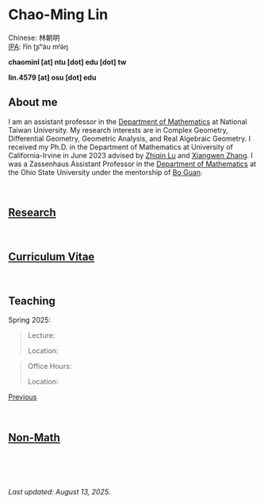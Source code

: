 # Chao-Ming Lin
Chinese: 林朝明    
[IPA](https://en.wikipedia.org/wiki/Help:IPA/Mandarin): lʲín ʈʂʰáu mʲə́ŋ 

**chaominl [at] ntu [dot] edu [dot] tw**

**lin.4579 [at] osu [dot] edu**


## About me
I am an assistant professor in the [Department of Mathematics](https://www.math.ntu.edu.tw/en/) at National Taiwan University.
My research interests are in Complex Geometry, Differential Geometry, Geometric Analysis, and Real Algebraic Geometry. I received my Ph.D. in the Department of Mathematics at University of California-Irvine in June 2023 advised by [Zhiqin Lu](https://www.math.uci.edu/~zlu/) and [Xiangwen Zhang](https://www.math.uci.edu/~xiangwen/). I was a Zassenhaus Assistant Professor in the [Department of Mathematics](https://math.osu.edu) at the Ohio State University under the mentorship of [Bo Guan](https://people.math.osu.edu/guan.19/).


<!-- I am a sixth year PhD student at University of California-Irvine advised by [Zhiqin Lu](https://www.math.uci.edu/~zlu/) and [Xiangwen Zhang](https://www.math.uci.edu/~xiangwen/). In Fall 2023, I will be a Zassenhaus Assistant Professor at the Ohio State University under the mentorship of [Bo Guan](https://people.math.osu.edu/guan.19/). My research interests are in Complex Geometry, Differential Geometry, and Geometric Analysis. -->

<br />


## [Research](https://chaominl.github.io/Research)

<br />


## [Curriculum Vitae](https://chaominl.github.io/CV)   

<br />


## Teaching 
Spring 2025:
> Lecture: 
>> 
> Location: 

> Office Hours:  
>> 
> Location: 

<!-- > Lecture: Math 134C -->
<!-- >> Tuesday and Thursday 13:00 p.m. - 13:50 p.m. PT    -->
<!-- > Location:    -->
<!-- >> MSTB 122    -->

<!-- > Office Hours: Math 134C -->
<!-- >> Monday and Wednesday 14:00 p.m. - 15:00 p.m. PT    -->
<!-- > Location:  -->
<!-- >> Zoom [https://uci.zoom.us/j/99401994653](https://uci.zoom.us/j/99401994653) -->


[Previous](https://chaominl.github.io/TeachingExperience)

<br />


## [Non-Math](https://chaominl.github.io/recreation)

<br />
<br />
<br />


###### Last updated: August 13, 2025.
